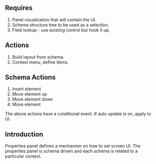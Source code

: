 ## Requires

1. Panel visualization that will contain the UI.
2. Schema structure tree to be used as a selection.
3. Field lookup - use existing control but hook it up.

## Actions

1. Build layout from schema.
1. Context menu, define items.

## Schema Actions

1. Insert element
1. Move element up
1. Move element down
1. Move element

The above actions have a conditional event.
If auto update is on, apply to UI.

## Introduction
Properties panel defines a mechanism on how to set screen UI.
The properties panel is schema driven and each schema is related to a particular context.
